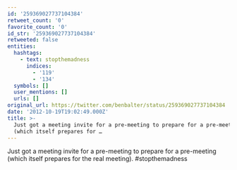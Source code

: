 ```yaml
---
id: '259369027737104384'
retweet_count: '0'
favorite_count: '0'
id_str: '259369027737104384'
retweeted: false
entities:
  hashtags:
    - text: stopthemadness
      indices:
        - '119'
        - '134'
  symbols: []
  user_mentions: []
  urls: []
original_url: https://twitter.com/benbalter/status/259369027737104384
date: '2012-10-19T19:02:49.000Z'
title: >-
  Just got a meeting invite for a pre-meeting to prepare for a pre-meeting
  (which itself prepares for …
---
```


Just got a meeting invite for a pre-meeting to prepare for a pre-meeting (which itself prepares for the real meeting). #stopthemadness